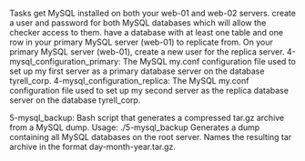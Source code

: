 Tasks
get MySQL installed on both your web-01 and web-02 servers.
create a user and password for both MySQL databases which will allow the checker access to them.
have a database with at least one table and one row in your primary MySQL server (web-01) to replicate from.
On your primary MySQL server (web-01), create a new user for the replica server.
4-mysql_configuration_primary: The MySQL my.conf configuration file used to set up my first server as a primary database server on the database tyrell_corp.
4-mysql_configuration_replica: The MySQL my.conf configuration file used to set up my second server as the replica database server on the database tyrell_corp.

5-mysql_backup: Bash script that generates a compressed tar.gz archive from a MySQL dump.
Usage: ./5-mysql_backup <MySQL root password>
Generates a dump containing all MySQL databases on the root server.
Names the resulting tar archive in the format day-month-year.tar.gz.
